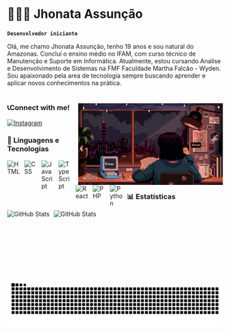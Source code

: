 # 👩🏻‍💻 Jhonata Assunção

**`Desenvolvedor iniciante`**

Olá, me chamo Jhonata Assunção, tenho 19 anos e sou natural do Amazonas. Concluí o ensino médio no IFAM, com curso técnico de Manutenção e Suporte em Informática. Atualmente, estou cursando Analise e Desenvolvimento de Sistemas na FMF Faculdade Martha Falcão - Wyden. Sou apaixonado pela area de tecnologia sempre buscando aprender e aplicar novos conhecimentos na prática.

#

<img align="right" alt="" height="190px" src="./src/study.gif">

### 📞Connect with me!

<p align="left">
    <a href="https://www.instagram.com/jhon.tml/">
        <img 
            alt="Instagram" 
            title="fallow me" 
            src="https://custom-icon-badges.demolab.com/badge/Instagram-blue?style=for-the-badge&logo=instagram&logoColor=white"
        />
    </a>
</p>

### 🤖 Linguagens e Tecnologias

<img 
    align="left" 
    alt="HTML"
    title="HTML" 
    width="30px" 
    style="padding-right: 10px;" 
    src="https://cdn.jsdelivr.net/gh/devicons/devicon@latest/icons/html5/html5-original.svg" 
/>
<img 
    align="left" 
    alt="CSS" 
    title="CSS"
    width="30px" 
    style="padding-right: 10px;" 
    src="https://cdn.jsdelivr.net/gh/devicons/devicon@latest/icons/css3/css3-original.svg" 
/>
<img 
    align="left" 
    alt="JavaScript" 
    title="JavaScript"
    width="30px" 
    style="padding-right: 10px;" 
    src="https://cdn.jsdelivr.net/gh/devicons/devicon@latest/icons/javascript/javascript-original.svg" 
/>
<img 
    align="left" 
    alt="TypeScript"
    title="TypeScript" 
    width="30px" 
    style="padding-right: 10px;" 
    src="https://cdn.jsdelivr.net/gh/devicons/devicon@latest/icons/typescript/typescript-original.svg" 
/>
<img 
    align="left" 
    alt="React"
    title="React" 
    width="30px" 
    style="padding-right: 10px;" 
    src="https://cdn.jsdelivr.net/gh/devicons/devicon@latest/icons/react/react-original.svg" 
/>
<img 
    align="left" 
    alt="PHP" 
    title="PHP"
    width="30px" 
    style="padding-right: 10px;" 
    src="https://cdn.jsdelivr.net/gh/devicons/devicon@latest/icons/php/php-original.svg" 
/>
<img 
    align="left" 
    alt="Python" 
    title="Python"
    width="30px" 
    style="padding-right: 10px;" 
    src="https://cdn.jsdelivr.net/gh/devicons/devicon@latest/icons/python/python-original.svg" 
/>

<br/>
<br/>

#

### 📊 Estatísticas

<p>
  <img 
    align="left" 
    alt="GitHub Stats" 
    height="160" 
    style="padding-right: 10px;" 
    src="https://github-readme-stats.vercel.app/api?username=JhonAssuncao&show_icons=true&theme=synthwave&locale=pt-br" 
  />

<img 
      align="left" 
      alt="GitHub Stats" 
      height="160"
      style="padding-right: 10px;" 
      src="https://github-readme-stats.vercel.app/api?username=JhonAssuncao&show_icons=true&theme=synthwave&locale=pt-br&layout=compact&custom_title=Tecnologias&langs_count=9" 
  />

</p>

<picture align="center">
  <source media="(prefers-color-scheme: dark)" srcset="https://raw.githubusercontent.com/JhonAssuncao/JhonAssuncao/output/github-contribution-grid-snake-dark.svg">
  <source media="(prefers-color-scheme: light)" srcset="https://raw.githubusercontent.com/JhonAssuncao/JhonAssuncao/output/github-contribution-grid-snake-dark.svg">
  <img align="center" alt="github contribution grid snake animation" src="https://raw.githubusercontent.com/JhonAssuncao/JhonAssuncao/output/github-contribution-grid-snake.svg">
</picture>
